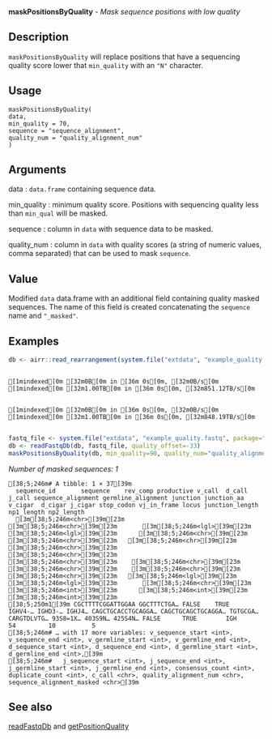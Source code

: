 **maskPositionsByQuality** - *Mask sequence positions with low quality*

Description
--------------------

`maskPositionsByQuality` will replace positions that 
have a sequencing quality score lower that `min_quality` with an
`"N"` character.


Usage
--------------------
```
maskPositionsByQuality(
data,
min_quality = 70,
sequence = "sequence_alignment",
quality_num = "quality_alignment_num"
)
```

Arguments
-------------------

data
:   `data.frame` containing sequence data.

min_quality
:   minimum quality score. Positions with sequencing quality 
less than `min_qual` will be masked.

sequence
:   column in `data` with sequence data to be masked.

quality_num
:   column in `data` with quality scores (a
string of numeric values, comma separated) that can
be used to mask `sequence`.




Value
-------------------

Modified `data` data.frame with an additional field containing 
quality masked sequences. The  name of this field is created 
concatenating the `sequence` name and `"_masked"`.



Examples
-------------------

```R
db <- airr::read_rearrangement(system.file("extdata", "example_quality.tsv", package="alakazam"))

```


```
[1mindexed[0m [32m0B[0m in [36m 0s[0m, [32m0B/s[0m[1mindexed[0m [32m1.00TB[0m in [36m 0s[0m, [32m851.12TB/s[0m                                                                                                                                                                                                                               [1mindexed[0m [32m0B[0m in [36m 0s[0m, [32m0B/s[0m[1mindexed[0m [32m1.00TB[0m in [36m 0s[0m, [32m848.19TB/s[0m                                                                                                                                                                                                                               
```


```R
fastq_file <- system.file("extdata", "example_quality.fastq", package="alakazam")
db <- readFastqDb(db, fastq_file, quality_offset=-33)
maskPositionsByQuality(db, min_quality=90, quality_num="quality_alignment_num")
```

*Number of masked sequences: 1*
```
[38;5;246m# A tibble: 1 × 37[39m
  sequence_id       sequence    rev_comp productive v_call  d_call  j_call sequence_alignment germline_alignment junction junction_aa v_cigar  d_cigar j_cigar stop_codon vj_in_frame locus junction_length np1_length np2_length
  [3m[38;5;246m<chr>[39m[23m             [3m[38;5;246m<chr>[39m[23m       [3m[38;5;246m<lgl>[39m[23m    [3m[38;5;246m<lgl>[39m[23m      [3m[38;5;246m<chr>[39m[23m   [3m[38;5;246m<chr>[39m[23m   [3m[38;5;246m<chr>[39m[23m  [3m[38;5;246m<chr>[39m[23m              [3m[38;5;246m<chr>[39m[23m              [3m[38;5;246m<chr>[39m[23m    [3m[38;5;246m<chr>[39m[23m       [3m[38;5;246m<chr>[39m[23m    [3m[38;5;246m<chr>[39m[23m   [3m[38;5;246m<chr>[39m[23m   [3m[38;5;246m<lgl>[39m[23m      [3m[38;5;246m<lgl>[39m[23m       [3m[38;5;246m<chr>[39m[23m           [3m[38;5;246m<int>[39m[23m      [3m[38;5;246m<int>[39m[23m      [3m[38;5;246m<int>[39m[23m
[38;5;250m1[39m CGCTTTTCGGATTGGAA GGCTTTCTGA… FALSE    TRUE       IGHV4-… IGHD3-… IGHJ4… CAGCTGCACCTGCAGGA… CAGCTGCAGCTGCAGGA… TGTGCGA… CARGTDLVTG… 93S8=1X… 403S9N… 425S4N… FALSE      TRUE        IGH                54         10          5
[38;5;246m# … with 17 more variables: v_sequence_start <int>, v_sequence_end <int>, v_germline_start <int>, v_germline_end <int>, d_sequence_start <int>, d_sequence_end <int>, d_germline_start <int>, d_germline_end <int>,[39m
[38;5;246m#   j_sequence_start <int>, j_sequence_end <int>, j_germline_start <int>, j_germline_end <int>, consensus_count <int>, duplicate_count <int>, c_call <chr>, quality_alignment_num <chr>, sequence_alignment_masked <chr>[39m

```



See also
-------------------

[readFastqDb](readFastqDb.md) and [getPositionQuality](getPositionQuality.md)






